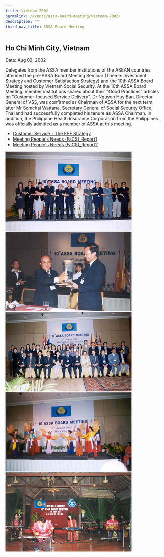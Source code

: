 ```yaml
---
title: Vietnam 2002
permalink: /events/assa-board-meeting/vietnam-2002/
description: ""
third_nav_title: ASSA Board Meeting
---
```

## Ho Chi Minh City, Vietnam
Date: Aug 02, 2002


Delegates from the ASSA member institutions of the ASEAN countries attended the pre-ASSA Board Meeting Seminar (Theme: Investment Strategy and Customer Satisfaction Strategy) and the 10th ASSA Board Meeting hosted by Vietnam Social Security. At the 10th ASSA Board Meeting, member institutions shared about their "Good Practices" articles on "Customer-focused Service Delivery". Dr Nguyen Huy Ban, Director General of VSS, was confirmed as Chairman of ASSA for the next term, after Mr Somchai Wattana, Secretary General of Social Security Office, Thailand had successfully completed his tenure as ASSA Chairman. In addition, the Philippine Health Insurance Corporation from the Philippines was officially admitted as a member of ASSA at this meeting.

* [Customer Service - The EPF Strategy](/files/ASSA%20Board%20Meeting/Vietnam%202002/Customer%20Service%20-%20The%20EPF%20Strategy.pdf)
* [Meeting People's Needs (FaCS)_Report1](/files/ASSA%20Board%20Meeting/Vietnam%202002/Meeting%20People's%20Needs%20(FaCS)_Report1.pdf)
* [Meeting People's Needs (FaCS)_Report2](/files/ASSA%20Board%20Meeting/Vietnam%202002/Meeting%20People's%20Needs%20(FaCS)_Report2.pdf)

![](/images/Board%20Meeting/Vietnam%202002/Vietnam-2002-1.jpg)![](/images/Board%20Meeting/Vietnam%202002/Vietnam-2002-2.jpg)![](/images/Board%20Meeting/Vietnam%202002/Vietnam-2002-3.jpg)![](/images/Board%20Meeting/Vietnam%202002/Vietnam-2002-4.jpg)![](/images/Board%20Meeting/Vietnam%202002/Vietnam-2002-5.jpg)